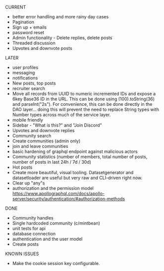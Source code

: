 CURRENT

- better error handling and more rainy day cases
- Pagination
- Sign up + emails
- password reset
- Admin functionality - Delete replies, delete posts
- Threaded discussion
- Upvotes and downvote posts

LATER

- user profiles
- messaging
- notifications
- New posts, top posts
- recruiter search
- Move all records from UUID to numeric incremented IDs and expose a 6key Base36 ID in the URL. This can be done using (100).toString(36) and parseInt("2s"). For convenience, this can be done directly in the DAO layer... doing this will prevent the need to replace String types with Number types across much of the service layer.
- mobile friendly
- Sidebar - "What is this?" and "Join Discord"
- Upvotes and downvote replies
- Community search
- Create communities (admin only)
- join and leave communities
- basic hardening of graphql endpoint against malicious actors
- Community statistics (number of members, total number of posts, number of posts in last 24h / 7d / 30d)
- Hot posts
- Create more beautiful, visual tooling. Datasetgenerator and datasetloader are useful but very raw and CLI-driven right now.
- Clear up "any"s
- authorization and the permission model https://www.apollographql.com/docs/apollo-server/security/authentication/#authorization-methods

DONE

- Community handles
- Single hardcoded community (c/mintbean)
- unit tests for api
- database connection
- authentication and the user model
- Create posts

KNOWN ISSUES

- Make the cookie session key configurable.
